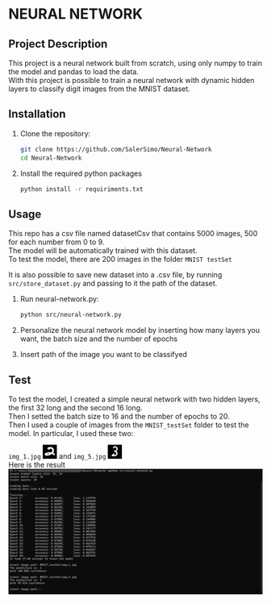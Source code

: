 # NEURAL NETWORK

## Project Description
This project is a neural network built from scratch, using only numpy to train the model and pandas to load the data.  
With this project is possible to train a neural network with dynamic hidden layers to classify digit images from the MNIST dataset.

## Installation
1. Clone the repository:
    ```bash 
    git clone https://github.com/SalerSimo/Neural-Network
    cd Neural-Network
    ```

2. Install the required python packages
    ```bash
    python install -r requiriments.txt
    ```
## Usage
This repo has a csv file named datasetCsv that contains 5000 images, 500 for each number from 0 to 9.  
The model will be automatically trained with this dataset.  
To test the model, there are 200 images in the folder `MNIST testSet`

It is also possible to save new dataset into a .csv file,  by running `src/store_dataset.py` and passing to it the path of the dataset.


1. Run neural-network.py:
    ```bash
    python src/neural-network.py
    ```

2. Personalize the neural network model by inserting how many layers you want, the batch size and the number of epochs
3. Insert path of the image you want to be classifyed

## Test
To test the model, I created a simple neural network with two hidden layers, the first 32 long and the second 16 long.  
Then I setted the batch size to 16 and the number of epochs to 20.  
Then I used a couple of images from the `MNIST_testSet` folder to test the model. In particular, I used these two:  

`img_1.jpg` ![first_image](./MNIST_testSet/img_1.jpg) and `img_5.jpg` ![second_image](./MNIST_testSet/img_5.jpg)  
Here is the result
![image_test](./assets/images/test.png)



